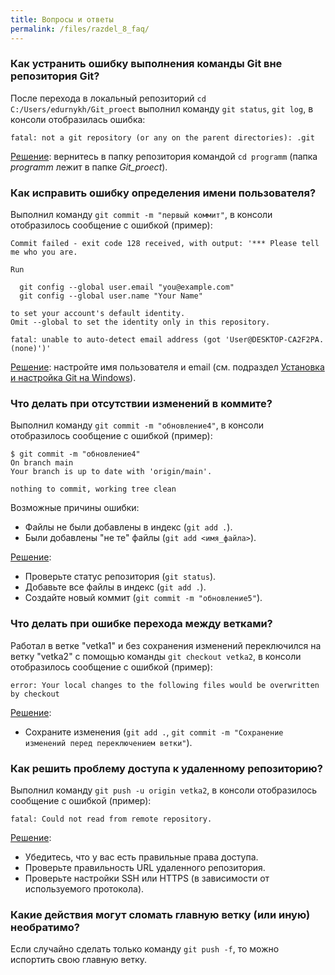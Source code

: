 ```yaml
---
title: Вопросы и ответы
permalink: /files/razdel_8_faq/
---
```


### Как устранить ошибку выполнения команды Git вне репозитория Git?

После перехода в локальный репозиторий `cd C:/Users/edurnykh/Git_proect` выполнил команду `git status`, `git log`, в консоли отобразилась ошибка:
   
```fatal: not a git repository (or any on the parent directories): .git```

<u>Решение</u>: вернитесь в папку репозитория командой `cd programm` (папка *programm* лежит в папке *Git_proect*).

### Как исправить ошибку определения имени пользователя?

Выполнил команду `git commit -m "первый коммит"`, в консоли отобразилось сообщение с ошибкой (пример):
   
```
Commit failed - exit code 128 received, with output: '*** Please tell me who you are.

Run

  git config --global user.email "you@example.com"
  git config --global user.name "Your Name"

to set your account's default identity.
Omit --global to set the identity only in this repository.

fatal: unable to auto-detect email address (got 'User@DESKTOP-CA2F2PA.(none)')'

```
<u>Решение</u>: настройте имя пользователя и email (см. подраздел [Установка и настройка Git на Windows](/primery/files/razdel_3_ustanovka_i_nastroika_git__na_windows/)).

### Что делать при отсутствии изменений в коммите?

Выполнил команду `git commit -m "обновление4"`, в консоли отобразилось сообщение с ошибкой (пример):

```
$ git commit -m "обновление4"
On branch main
Your branch is up to date with 'origin/main'.

nothing to commit, working tree clean
```
Возможные причины ошибки:

* Файлы не были добавлены в индекс (`git add .`).
* Были добавлены "не те" файлы (`git add <имя_файла>`).

<u>Решение</u>: 

* Проверьте статус репозитория (`git status`).
* Добавьте все файлы в индекс (`git add .`).
* Создайте новый коммит (`git commit -m "обновление5"`).

### Что делать при ошибке перехода между ветками?

Работал в ветке "vetka1" и без сохранения изменений переключился на ветку "vetka2" с помощью команды `git checkout vetka2`, в консоли отобразилось сообщение с ошибкой (пример):

```
error: Your local changes to the following files would be overwritten by checkout
```

<u>Решение</u>: 

* Сохраните изменения (`git add .`, `git commit -m "Сохранение изменений перед переключением ветки"`).

### Как решить проблему доступа к удаленному репозиторию?

Выполнил команду `git push -u origin vetka2`, в консоли отобразилось сообщение с ошибкой (пример):

```
fatal: Could not read from remote repository.
```
<u>Решение</u>: 

* Убедитесь, что у вас есть правильные права доступа.
* Проверьте правильность URL удаленного репозитория.
* Проверьте настройки SSH или HTTPS (в зависимости от используемого протокола).

### Какие действия могут сломать главную ветку (или иную) необратимо?

Если случайно сделать только команду `git push -f`, то можно испортить свою главную ветку. 

